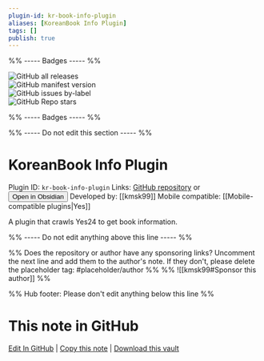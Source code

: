 ```yaml
---
plugin-id: kr-book-info-plugin
aliases: [KoreanBook Info Plugin]
tags: []
publish: true
---
```


%% ----- Badges ----- %%

![GitHub all releases](https://img.shields.io/github/downloads/kmsk99/kr-book-info-plugin/total?color=573E7A&logo=github&style=for-the-badge)  
![GitHub manifest version](https://img.shields.io/github/manifest-json/v/kmsk99/kr-book-info-plugin?color=573E7A&logo=github&style=for-the-badge)  
![GitHub issues by-label](https://img.shields.io/github/issues/kmsk99/kr-book-info-plugin/help%20wanted?color=573E7A&logo=github&style=for-the-badge)  
![GitHub Repo stars](https://img.shields.io/github/stars/kmsk99/kr-book-info-plugin?color=573E7A&logo=github&style=for-the-badge)

%% ----- Badges ----- %%

%% ----- Do not edit this section ----- %%

# KoreanBook Info Plugin

Plugin ID: `kr-book-info-plugin`
Links: [GitHub repository](https://github.com/kmsk99/kr-book-info-plugin) or [<button id=HH>Open in Obsidian</button>](obsidian://show-plugin?id=kr-book-info-plugin)
Developed by: [[kmsk99]]
Mobile compatible: [[Mobile-compatible plugins|Yes]]

A plugin that crawls Yes24 to get book information.

%% ----- Do not edit anything above this line ----- %%

%% Does the repository or author have any sponsoring links? Uncomment the next line and add them to the author's note. If they don't, please delete the placeholder tag: #placeholder/author %%
%% ![[kmsk99#Sponsor this author]] %%

%% Hub footer: Please don't edit anything below this line %%

# This note in GitHub

<span class="git-footer">[Edit In GitHub](https://github.dev/obsidian-community/obsidian-hub/blob/main/02%20-%20Community%20Expansions/02.05%20All%20Community%20Expansions/Plugins/kr-book-info-plugin.md "git-hub-edit-note") | [Copy this note](https://raw.githubusercontent.com/obsidian-community/obsidian-hub/main/02%20-%20Community%20Expansions/02.05%20All%20Community%20Expansions/Plugins/kr-book-info-plugin.md "git-hub-copy-note") | [Download this vault](https://github.com/obsidian-community/obsidian-hub/archive/refs/heads/main.zip "git-hub-download-vault") </span>

